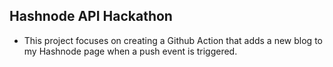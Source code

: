 ## Hashnode API Hackathon

- This project focuses on creating a Github Action that adds a new blog to my Hashnode page when a push event is triggered.